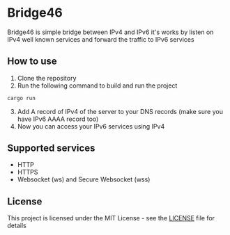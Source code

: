 # Bridge46
Bridge46 is simple bridge between IPv4 and IPv6
it's works by listen on IPv4 well known services and forward the traffic to IPv6 services

## How to use
1. Clone the repository
2. Run the following command to build and run the project
```bash
cargo run
```
3. Add A record of IPv4 of the server to your DNS records (make sure you have IPv6 AAAA record too)
4. Now you can access your IPv6 services using IPv4

## Supported services
- HTTP
- HTTPS
- Websocket (ws) and Secure Websocket (wss)

## License
This project is licensed under the MIT License - see the [LICENSE](LICENSE.md) file for details
